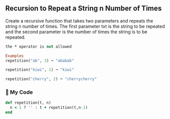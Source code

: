 ## Recursion to Repeat a String n Number of Times

Create a recursive function that takes two parameters and repeats the string n number of times. The first parameter txt is the string to be repeated and the second parameter is the number of times the string is to be repeated.
```ruby
the * operator is not allowed

Examples
repetition("ab", 3) ➞ "ababab"

repetition("kiwi", 1) ➞ "kiwi"

repetition("cherry", 2) ➞ "cherrycherry"
```
### :gem: My Code
```ruby
def repetition(t, n)
  n < 1 ? '' : t + repetition(t,n-1)
end
```
